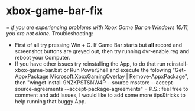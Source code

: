 ﻿# xbox-game-bar-fix
 =
 *if you are experiencing problems with Xbox Game Bar on Windows 10/11, you are not alone.*
 Troubleshooting:
 * First of all try pressing Win + G. If Game Bar starts but **all** record and screenshot buttons are greyed out, then try running dvr-enable.reg and reboot your Computer.
 * If you have other issues try reinstalling the App, to do that run reinstall-xbox-game-bar.bat or Run PowerShell and execute the folowing "Get-AppxPackage Microsoft.XboxGamingOverlay | Remove-AppxPackage", then "winget install 9NZKPSTSNW4P --source msstore --accept-source-agreements --accept-package-agreements"
=
P.S.: feel free to comment and add Issues, I would like to add some more tips&tricks to help running that buggy App.
